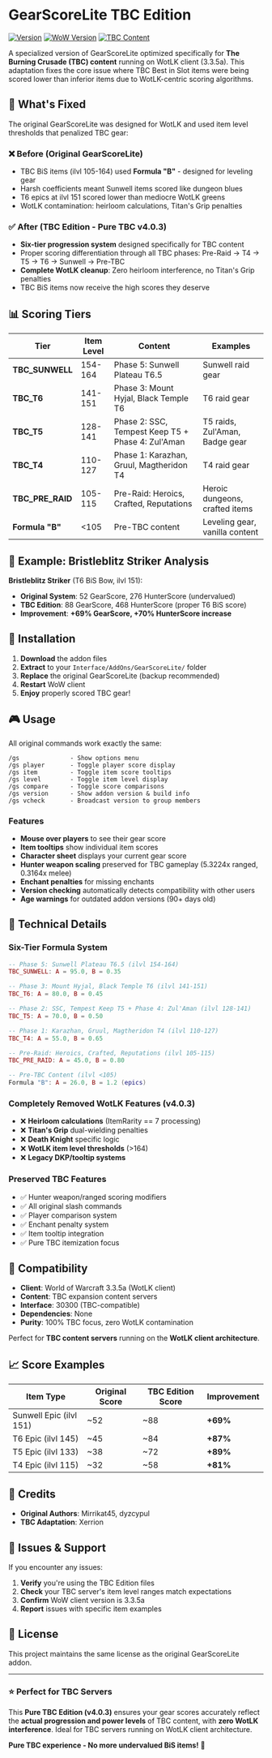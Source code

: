 # GearScoreLite TBC Edition

[![Version](https://img.shields.io/badge/version-4.0.3--TBC-blue.svg)](https://github.com/your-repo/gearscorelite-tbc)
[![WoW Version](https://img.shields.io/badge/WoW-3.3.5a%20Client-orange.svg)](https://github.com/your-repo/gearscorelite-tbc)
[![TBC Content](https://img.shields.io/badge/Content-Pure%20TBC%20Edition-green.svg)](https://github.com/your-repo/gearscorelite-tbc)

A specialized version of GearScoreLite optimized specifically for **The Burning Crusade (TBC) content** running on WotLK client (3.3.5a). This adaptation fixes the core issue where TBC Best in Slot items were being scored lower than inferior items due to WotLK-centric scoring algorithms.

## 🎯 What's Fixed

The original GearScoreLite was designed for WotLK and used item level thresholds that penalized TBC gear:

### ❌ **Before (Original GearScoreLite)**
- TBC BiS items (ilvl 105-164) used **Formula "B"** - designed for leveling gear
- Harsh coefficients meant Sunwell items scored like dungeon blues
- T6 epics at ilvl 151 scored lower than mediocre WotLK greens
- WotLK contamination: heirloom calculations, Titan's Grip penalties

### ✅ **After (TBC Edition - Pure TBC v4.0.3)**
- **Six-tier progression system** designed specifically for TBC content
- Proper scoring differentiation through all TBC phases: Pre-Raid → T4 → T5 → T6 → Sunwell → Pre-TBC
- **Complete WotLK cleanup**: Zero heirloom interference, no Titan's Grip penalties
- TBC BiS items now receive the high scores they deserve

## 📊 Scoring Tiers

| Tier | Item Level | Content | Examples |
|------|------------|---------|----------|
| **TBC_SUNWELL** | 154-164 | Phase 5: Sunwell Plateau T6.5 | Sunwell raid gear |
| **TBC_T6** | 141-151 | Phase 3: Mount Hyjal, Black Temple T6 | T6 raid gear |  
| **TBC_T5** | 128-141 | Phase 2: SSC, Tempest Keep T5 + Phase 4: Zul'Aman | T5 raids, Zul'Aman, Badge gear |
| **TBC_T4** | 110-127 | Phase 1: Karazhan, Gruul, Magtheridon T4 | T4 raid gear |
| **TBC_PRE_RAID** | 105-115 | Pre-Raid: Heroics, Crafted, Reputations | Heroic dungeons, crafted items |
| **Formula "B"** | <105 | Pre-TBC content | Leveling gear, vanilla content |

## 🏹 Example: Bristleblitz Striker Analysis

**Bristleblitz Striker** (T6 BiS Bow, ilvl 151):

- **Original System**: 52 GearScore, 276 HunterScore (undervalued)
- **TBC Edition**: 88 GearScore, 468 HunterScore (proper T6 BiS score)
- **Improvement**: **+69% GearScore, +70% HunterScore increase**

## 🚀 Installation

1. **Download** the addon files
2. **Extract** to your `Interface/AddOns/GearScoreLite/` folder
3. **Replace** the original GearScoreLite (backup recommended)
4. **Restart** WoW client
5. **Enjoy** properly scored TBC gear!

## 🎮 Usage

All original commands work exactly the same:

```
/gs              - Show options menu
/gs player       - Toggle player score display
/gs item         - Toggle item score tooltips  
/gs level        - Toggle item level display
/gs compare      - Toggle score comparisons
/gs version      - Show addon version & build info
/gs vcheck       - Broadcast version to group members
```

### Features
- **Mouse over players** to see their gear score
- **Item tooltips** show individual item scores
- **Character sheet** displays your current gear score
- **Hunter weapon scaling** preserved for TBC gameplay (5.3224x ranged, 0.3164x melee)
- **Enchant penalties** for missing enchants
- **Version checking** automatically detects compatibility with other users
- **Age warnings** for outdated addon versions (90+ days old)

## 🔧 Technical Details

### Six-Tier Formula System
```lua
-- Phase 5: Sunwell Plateau T6.5 (ilvl 154-164)
TBC_SUNWELL: A = 95.0, B = 0.35

-- Phase 3: Mount Hyjal, Black Temple T6 (ilvl 141-151)
TBC_T6: A = 80.0, B = 0.45

-- Phase 2: SSC, Tempest Keep T5 + Phase 4: Zul'Aman (ilvl 128-141)
TBC_T5: A = 70.0, B = 0.50

-- Phase 1: Karazhan, Gruul, Magtheridon T4 (ilvl 110-127)
TBC_T4: A = 55.0, B = 0.65

-- Pre-Raid: Heroics, Crafted, Reputations (ilvl 105-115)
TBC_PRE_RAID: A = 45.0, B = 0.80

-- Pre-TBC Content (ilvl <105)
Formula "B": A = 26.0, B = 1.2 (epics)
```

### Completely Removed WotLK Features (v4.0.3)
- ❌ **Heirloom calculations** (ItemRarity == 7 processing)
- ❌ **Titan's Grip** dual-wielding penalties
- ❌ **Death Knight** specific logic
- ❌ **WotLK item level thresholds** (>164)
- ❌ **Legacy DKP/tooltip systems**

### Preserved TBC Features
- ✅ Hunter weapon/ranged scoring modifiers
- ✅ All original slash commands
- ✅ Player comparison system
- ✅ Enchant penalty system
- ✅ Item tooltip integration
- ✅ Pure TBC itemization focus

## 🎯 Compatibility

- **Client**: World of Warcraft 3.3.5a (WotLK client)
- **Content**: TBC expansion content servers
- **Interface**: 30300 (TBC-compatible)
- **Dependencies**: None
- **Purity**: 100% TBC focus, zero WotLK contamination

Perfect for **TBC content servers** running on the **WotLK client architecture**.

## 📈 Score Examples

| Item Type | Original Score | TBC Edition Score | Improvement |
|-----------|----------------|-------------------|-------------|
| Sunwell Epic (ilvl 151) | ~52 | ~88 | **+69%** |
| T6 Epic (ilvl 145) | ~45 | ~84 | **+87%** |
| T5 Epic (ilvl 133) | ~38 | ~72 | **+89%** |
| T4 Epic (ilvl 115) | ~32 | ~58 | **+81%** |

## 👥 Credits

- **Original Authors**: Mirrikat45, dyzcypul
- **TBC Adaptation**: Xerrion

## 🐛 Issues & Support

If you encounter any issues:

1. **Verify** you're using the TBC Edition files
2. **Check** your TBC server's item level ranges match expectations
3. **Confirm** WoW client version is 3.3.5a
4. **Report** issues with specific item examples

## 📜 License

This project maintains the same license as the original GearScoreLite addon.

---

### ⭐ Perfect for TBC Servers

This **Pure TBC Edition (v4.0.3)** ensures your gear scores accurately reflect the **actual progression and power levels** of TBC content, with **zero WotLK interference**. Ideal for TBC servers running on WotLK client architecture.

**Pure TBC experience - No more undervalued BiS items!** 🎯